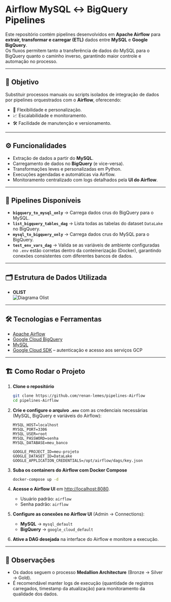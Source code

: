 # Airflow MySQL ↔ BigQuery Pipelines

Este repositório contém pipelines desenvolvidos em **Apache Airflow** para **extrair, transformar e carregar (ETL)** dados entre **MySQL** e **Google BigQuery**.  
Os fluxos permitem tanto a transferência de dados do MySQL para o BigQuery quanto o caminho inverso, garantindo maior controle e automação no processo.

---

## 🚀 Objetivo

Substituir processos manuais ou scripts isolados de integração de dados por pipelines orquestrados com o **Airflow**, oferecendo:  
- 🔄 Flexibilidade e personalização.  
- 📈 Escalabilidade e monitoramento.  
- 🛠️ Facilidade de manutenção e versionamento.  

---

## ⚙️ Funcionalidades

- Extração de dados a partir do **MySQL**.  
- Carregamento de dados no **BigQuery** (e vice-versa).  
- Transformações leves e personalizadas em Python.  
- Execuções agendadas e automáticas via Airflow.  
- Monitoramento centralizado com logs detalhados pela **UI do Airflow**.  

---

## 📂 Pipelines Disponíveis

- **`bigquery_to_mysql_only`** → Carrega dados crus do BigQuery para o MySQL.  
- **`list_bigquery_tables_dag`** → Lista todas as tabelas do dataset `DataLake` no BigQuery.  
- **`mysql_to_bigquery_only`** → Carrega dados crus do MySQL para o BigQuery.  
- **`test_env_vars_dag`** → Valida se as variáveis de ambiente configuradas no `.env` estão corretas dentro da conteinerização (Docker), garantindo conexões consistentes com diferentes bancos de dados.  

---

## 🗂️ Estrutura de Dados Utilizada

- **OLIST**  
![Diagrama Olist](img/olist-diagram.png)

---

## 🛠️ Tecnologias e Ferramentas

- [Apache Airflow](https://airflow.apache.org/)  
- [Google Cloud BigQuery](https://cloud.google.com/bigquery)  
- [MySQL](https://www.mysql.com/)  
- [Google Cloud SDK](https://cloud.google.com/sdk) – autenticação e acesso aos serviços GCP  

---

## 🏗️ Como Rodar o Projeto

1. **Clone o repositório**  
   ```bash
   git clone https://github.com/renan-lemes/pipelines-Airflow
   cd pipelines-Airflow
   ```

2. **Crie e configure o arquivo `.env`** com as credenciais necessárias (MySQL, BigQuery e variáveis do Airflow):  
   ```env
   MYSQL_HOST=localhost
   MYSQL_PORT=3306
   MYSQL_USER=root
   MYSQL_PASSWORD=senha
   MYSQL_DATABASE=meu_banco

   GOOGLE_PROJECT_ID=meu-projeto
   GOOGLE_DATASET_ID=DataLake
   GOOGLE_APPLICATION_CREDENTIALS=/opt/airflow/dags/key.json
   ```

3. **Suba os containers do Airflow com Docker Compose**  
   ```bash
   docker-compose up -d
   ```

4. **Acesse o Airflow UI** em [http://localhost:8080](http://localhost:8080).  
   - Usuário padrão: `airflow`  
   - Senha padrão: `airflow`  

5. **Configure as conexões no Airflow UI** (Admin → Connections):  
   - **MySQL** → `mysql_default`  
   - **BigQuery** → `google_cloud_default`  

6. **Ative a DAG desejada** na interface do Airflow e monitore a execução.  

---

## 📌 Observações

- Os dados seguem o processo **Medallion Architecture** (Bronze → Silver → Gold).  
- É recomendável manter logs de execução (quantidade de registros carregados, timestamp da atualização) para monitoramento da qualidade dos dados.  
